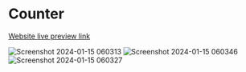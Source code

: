 # Counter

[Website live preview link](https://bicky007.github.io/Counter/)

![Screenshot 2024-01-15 060313](https://github.com/bicky007/Counter/assets/128511616/cc8907dc-dd80-47fb-8df8-27003cefc0df)
![Screenshot 2024-01-15 060346](https://github.com/bicky007/Counter/assets/128511616/c2ce4531-2b5f-461f-a097-46baced46514)
![Screenshot 2024-01-15 060327](https://github.com/bicky007/Counter/assets/128511616/c664e526-f5fd-4cc0-b843-d07805ddabb7)
